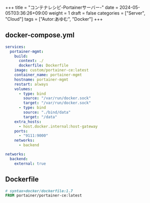 +++
title = "コンテナレシピ-Portainerサーバー-"
date = 2024-05-05T03:36:26+09:00
weight = 1
draft = false
categories = ["Server", "Cloud"]
tags = ["Autor:あゆむ", "Docker"]
+++

## docker-compose.yml

```yml
services:
  portainer-mgmt:
    build:
      context: ./
      dockerfile: Dockerfile
    image: custom/portainer-ce:latest
    container_name: portainer-mgmt
    hostname: portainer-mgmt
    restart: always
    volumes:
      - type: bind
        source: "/var/run/docker.sock"
        target: "/var/run/docker.sock"
      - type: bind
        source: "./bind/data"
        target: "/data"
    extra_hosts:
      - host.docker.internal:host-gateway
    ports:
      - "9111:9000"
    networks:
      - backend

networks:
  backend:
    external: true
```

## Dockerfile

```Dockerfile
# syntax=docker/dockerfile:1.7
FROM portainer/portainer-ce:latest
```
